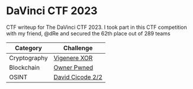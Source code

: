 # DaVinci CTF 2023
CTF writeup for The DaVinci CTF 2023. I took part in this CTF competition with my friend, @dRe and secured the 62th place out of 289 teams

| Category | Challenge |
| --- | --- |
| Cryptography | [Vigenere XOR](/DaVinci%20CTF%202023/Vigenere%20XOR/)
| Blockchain | [Owner Pwned](/DaVinci%20CTF%202023/Owner%20Pwned/)
| OSINT | [David Cicode 2/2](/DaVinci%20CTF%202023/David%20Cicode%202/)